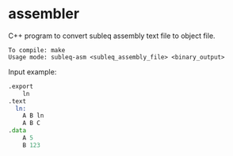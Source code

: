 assembler
=========

C++ program to convert subleq assembly text file to object file.

```
To compile: make
Usage mode: subleq-asm <subleq_assembly_file> <binary_output>
```

Input example:
```asm
.export
    ln
.text
  ln:
    A B ln
    A B C
.data
    A 5
    B 123
```
